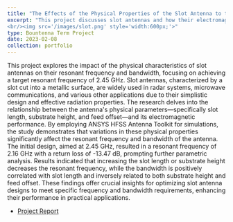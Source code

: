 ```yaml
---
title: "The Effects of the Physical Properties of the Slot Antenna to the Resonant Frequency and Bandwidth"
excerpt: "This project discusses slot antennas and how their electromagnetic properties are impacted by their physical characteristics. 
<br/><img src='/images/slot.png' style='width:600px;'>"
type: Bountenna Term Project
date: 2023-02-08
collection: portfolio
---
```

This project explores the impact of the physical characteristics of slot antennas on their resonant frequency and bandwidth, focusing on achieving a target resonant frequency of 2.45 GHz. Slot antennas, characterized by a slot cut into a metallic surface, are widely used in radar systems, microwave communications, and various other applications due to their simplistic design and effective radiation properties. The research delves into the relationship between the antenna's physical parameters—specifically slot length, substrate height, and feed offset—and its electromagnetic performance. By employing ANSYS HFSS Antenna Toolkit for simulations, the study demonstrates that variations in these physical properties significantly affect the resonant frequency and bandwidth of the antenna. The initial design, aimed at 2.45 GHz, resulted in a resonant frequency of 2.16 GHz with a return loss of -13.47 dB, prompting further parametric analysis. Results indicated that increasing the slot length or substrate height decreases the resonant frequency, while the bandwidth is positively correlated with slot length and inversely related to both substrate height and feed offset. These findings offer crucial insights for optimizing slot antenna designs to meet specific frequency and bandwidth requirements, enhancing their performance in practical applications. 

* [Project Report](https://drive.google.com/file/d/14Y7G2K8IIMwA9gKLHEz8mVZ4IZzHOyCp/view?usp=sharing)
